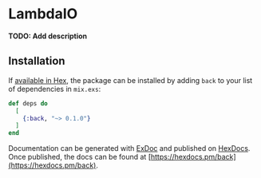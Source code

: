 # LambdaIO

**TODO: Add description**

## Installation

If [available in Hex](https://hex.pm/docs/publish), the package can be installed
by adding `back` to your list of dependencies in `mix.exs`:

```elixir
def deps do
  [
    {:back, "~> 0.1.0"}
  ]
end
```

Documentation can be generated with [ExDoc](https://github.com/elixir-lang/ex_doc)
and published on [HexDocs](https://hexdocs.pm). Once published, the docs can
be found at [https://hexdocs.pm/back](https://hexdocs.pm/back).


